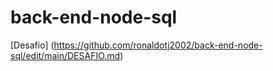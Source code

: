 # back-end-node-sql

[Desafio] (https://github.com/ronaldotj2002/back-end-node-sql/edit/main/DESAFIO.md)
